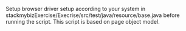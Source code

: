 Setup browser driver setup according to your system in  
stackmybizExercise/Execrise/src/test/java/resource/base.java
before running the script.
This script is based on page object model. 

